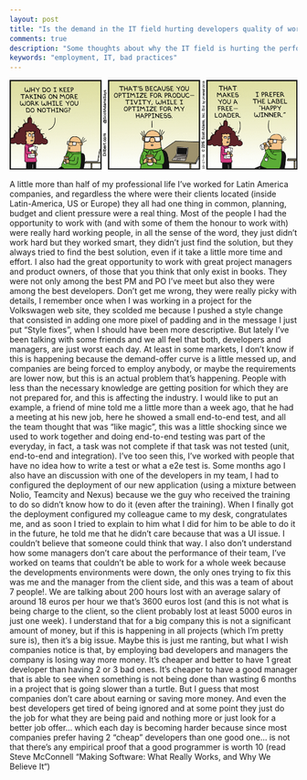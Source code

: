 ```yaml
---
layout: post
title: "Is the demand in the IT field hurting developers quality of work?"
comments: true
description: "Some thoughts about why the IT field is hurting the performance of the best and encouraging the bad ones."
keywords: "employment, IT, bad practices"
--- 
```


![management](/assets/images/posts/bad-employee.gif)

A little more than half of my professional life I’ve worked for Latin America companies, and regardless the where were their clients located (inside Latin-America, US or Europe) they all had one thing in common, planning, budget and client pressure were a real thing. 
Most of the people I had the opportunity to work with (and with some of them the honour to work with) were really hard working people, in all the sense of the word, they just didn’t work hard but they worked smart, they didn’t just find the solution, but they always tried to find the best solution, even if it take a little more time and effort. 
I also had the great opportunity to work with great project managers and product owners, of those that you think that only exist in books. They were not only among the best PM and PO I’ve meet but also they were among the best developers. Don’t get me wrong, they were really picky with details, I remember once when I was working in a project for the Volkswagen web site, they scolded me because I pushed a style change that consisted in adding one more pixel of padding and in the message I just put “Style fixes”, when I should have been more descriptive. 
But lately I’ve been talking with some friends and we all feel that both, developers and managers, are just worst each day. At least in some markets, I don’t know if this is happening because the demand-offer curve is a little messed up, and companies are being forced to employ anybody, or maybe the requirements are lower now, but this is an actual problem that’s happening. People with less than the necessary knowledge are getting position for which they are not prepared for, and this is affecting the industry.
I would like to put an example, a friend of mine told me a little more than a week ago, that he had a meeting at his new job, here he showed a small end-to-end test, and all the team thought that was “like magic”, this was a little shocking since we used to work together and doing end-to-end testing was part of the everyday, in fact, a task was not complete if that task was not tested (unit, end-to-end and integration). I’ve too seen this, I’ve worked with people that have no idea how to write a test or what a e2e test is.
Some months ago I also have an discussion with one of the developers in my team, I had to configured the deployment of our new application (using a mixture between Nolio, Teamcity and Nexus) because we the guy who received the training to do so didn’t know how to do it (even after the training). When I finally got the deployment configured my colleague came to my desk, congratulates me, and as soon I tried to explain to him what I did for him to be able to do it in the future, he told me that he didn’t care because that was a UI issue. I couldn’t believe that someone could think that way.
I also don’t understand how some managers don’t care about the performance of their team, I’ve worked on teams that couldn’t be able to work for a whole week because the developments environments were down, the only ones trying to fix this was me and the manager from the client side, and this was a team of about 7 people!. We are talking about 200 hours lost with an average salary of around 18 euros per hour we that’s 3600 euros lost (and this is not what is being charge to the client, so the client probably lost at least 5000 euros in just one week). I understand that for a big company this is not a significant amount of money, but if this is happening in all projects (which I’m pretty sure is), then it’s a big issue.
Maybe this is just me ranting, but what I wish companies notice is that, by employing bad developers and managers the company is losing way more money. It’s cheaper and better to have 1 great developer than having 2 or 3 bad ones. It’s cheaper to have a good manager that is able to see when something is not being done than wasting 6 months in a project that is going slower than a turtle. But I guess that most companies don’t care about earning or saving more money. And even the best developers get tired of being ignored and at some point they just do the job for what they are being paid and nothing more or just look for a better job offer… which each day is becoming harder because since most companies prefer having 2 “cheap” developers than one good one… is not that there’s any empirical proof that a good programmer is worth 10 (read Steve McConnell “Making Software: What Really Works, and Why We Believe It“)
